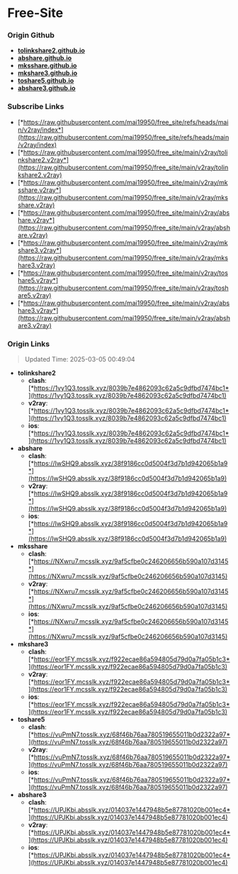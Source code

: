 # Free-Site

### Origin Github

- [**tolinkshare2.github.io**](https://github.com/tolinkshare2/tolinkshare2.github.io)
- [**abshare.github.io**](https://github.com/abshare/abshare.github.io)
- [**mksshare.github.io**](https://github.com/mksshare/mksshare.github.io)
- [**mkshare3.github.io**](https://github.com/mkshare3/mkshare3.github.io)
- [**toshare5.github.io**](https://github.com/toshare5/toshare5.github.io)
- [**abshare3.github.io**](https://github.com/abshare3/abshare3.github.io)

### Subscribe Links

- [*https://raw.githubusercontent.com/mai19950/free_site/refs/heads/main/v2ray/index*](https://raw.githubusercontent.com/mai19950/free_site/refs/heads/main/v2ray/index)
- [*https://raw.githubusercontent.com/mai19950/free_site/main/v2ray/tolinkshare2.v2ray*](https://raw.githubusercontent.com/mai19950/free_site/main/v2ray/tolinkshare2.v2ray)
- [*https://raw.githubusercontent.com/mai19950/free_site/main/v2ray/mksshare.v2ray*](https://raw.githubusercontent.com/mai19950/free_site/main/v2ray/mksshare.v2ray)
- [*https://raw.githubusercontent.com/mai19950/free_site/main/v2ray/abshare.v2ray*](https://raw.githubusercontent.com/mai19950/free_site/main/v2ray/abshare.v2ray)
- [*https://raw.githubusercontent.com/mai19950/free_site/main/v2ray/mkshare3.v2ray*](https://raw.githubusercontent.com/mai19950/free_site/main/v2ray/mkshare3.v2ray)
- [*https://raw.githubusercontent.com/mai19950/free_site/main/v2ray/toshare5.v2ray*](https://raw.githubusercontent.com/mai19950/free_site/main/v2ray/toshare5.v2ray)
- [*https://raw.githubusercontent.com/mai19950/free_site/main/v2ray/abshare3.v2ray*](https://raw.githubusercontent.com/mai19950/free_site/main/v2ray/abshare3.v2ray)

### Origin Links

> Updated Time: 2025-03-05 00:49:04

- **tolinkshare2**
  - **clash**: [*https://1vy1Q3.tosslk.xyz/8039b7e4862093c62a5c9dfbd7474bc1*](https://1vy1Q3.tosslk.xyz/8039b7e4862093c62a5c9dfbd7474bc1)
  - **v2ray**: [*https://1vy1Q3.tosslk.xyz/8039b7e4862093c62a5c9dfbd7474bc1*](https://1vy1Q3.tosslk.xyz/8039b7e4862093c62a5c9dfbd7474bc1)
  - **ios**: [*https://1vy1Q3.tosslk.xyz/8039b7e4862093c62a5c9dfbd7474bc1*](https://1vy1Q3.tosslk.xyz/8039b7e4862093c62a5c9dfbd7474bc1)
- **abshare**
  - **clash**: [*https://IwSHQ9.absslk.xyz/38f9186cc0d5004f3d7b1d942065b1a9*](https://IwSHQ9.absslk.xyz/38f9186cc0d5004f3d7b1d942065b1a9)
  - **v2ray**: [*https://IwSHQ9.absslk.xyz/38f9186cc0d5004f3d7b1d942065b1a9*](https://IwSHQ9.absslk.xyz/38f9186cc0d5004f3d7b1d942065b1a9)
  - **ios**: [*https://IwSHQ9.absslk.xyz/38f9186cc0d5004f3d7b1d942065b1a9*](https://IwSHQ9.absslk.xyz/38f9186cc0d5004f3d7b1d942065b1a9)
- **mksshare**
  - **clash**: [*https://NXwru7.mcsslk.xyz/9af5cfbe0c246206656b590a107d3145*](https://NXwru7.mcsslk.xyz/9af5cfbe0c246206656b590a107d3145)
  - **v2ray**: [*https://NXwru7.mcsslk.xyz/9af5cfbe0c246206656b590a107d3145*](https://NXwru7.mcsslk.xyz/9af5cfbe0c246206656b590a107d3145)
  - **ios**: [*https://NXwru7.mcsslk.xyz/9af5cfbe0c246206656b590a107d3145*](https://NXwru7.mcsslk.xyz/9af5cfbe0c246206656b590a107d3145)
- **mkshare3**
  - **clash**: [*https://eor1FY.mcsslk.xyz/f922ecae86a594805d79d0a7fa05b1c3*](https://eor1FY.mcsslk.xyz/f922ecae86a594805d79d0a7fa05b1c3)
  - **v2ray**: [*https://eor1FY.mcsslk.xyz/f922ecae86a594805d79d0a7fa05b1c3*](https://eor1FY.mcsslk.xyz/f922ecae86a594805d79d0a7fa05b1c3)
  - **ios**: [*https://eor1FY.mcsslk.xyz/f922ecae86a594805d79d0a7fa05b1c3*](https://eor1FY.mcsslk.xyz/f922ecae86a594805d79d0a7fa05b1c3)
- **toshare5**
  - **clash**: [*https://vuPmN7.tosslk.xyz/68f46b76aa780519655011b0d2322a97*](https://vuPmN7.tosslk.xyz/68f46b76aa780519655011b0d2322a97)
  - **v2ray**: [*https://vuPmN7.tosslk.xyz/68f46b76aa780519655011b0d2322a97*](https://vuPmN7.tosslk.xyz/68f46b76aa780519655011b0d2322a97)
  - **ios**: [*https://vuPmN7.tosslk.xyz/68f46b76aa780519655011b0d2322a97*](https://vuPmN7.tosslk.xyz/68f46b76aa780519655011b0d2322a97)
- **abshare3**
  - **clash**: [*https://UPJKbi.absslk.xyz/014037e1447948b5e87781020b001ec4*](https://UPJKbi.absslk.xyz/014037e1447948b5e87781020b001ec4)
  - **v2ray**: [*https://UPJKbi.absslk.xyz/014037e1447948b5e87781020b001ec4*](https://UPJKbi.absslk.xyz/014037e1447948b5e87781020b001ec4)
  - **ios**: [*https://UPJKbi.absslk.xyz/014037e1447948b5e87781020b001ec4*](https://UPJKbi.absslk.xyz/014037e1447948b5e87781020b001ec4)
